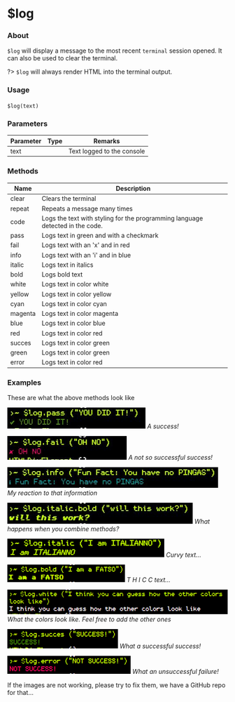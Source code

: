 # $log

### About

`$log` will display a message to the most recent `terminal` session opened. It can also be used to clear the terminal.

?> `$log` will always render HTML into the terminal output.


### Usage

`$log(text)`

### Parameters

| Parameter | Type | Remarks                                            |
|-----------|------|----------------------------------------------------|
| text      |      | Text logged to the console                         |

### Methods

| Name    | Description                                                                   |
|---------|-------------------------------------------------------------------------------|
| clear   | Clears the terminal                                                           |
| repeat  | Repeats a message many times                                                  |
| code    | Logs the text with styling for the programming language detected in the code. |
| pass    | Logs text in green and with a checkmark                                       |
| fail    | Logs text with an 'x' and in red                                              |
| info    | Logs text with an 'i' and in blue                                             |
| italic  | Logs text in italics                                                          |
| bold    | Logs bold text                                                                |
| white   | Logs text in color white                                                      |
| yellow  | Logs text in color yellow                                                     |
| cyan    | Logs text in color cyan                                                       |
| magenta | Logs text in color magenta                                                    |
| blue    | Logs text in color blue                                                       |
| red     | Logs text in color red                                                        |
| succes  | Logs text in color green                                                      |
| green   | Logs text in color green                                                      |
| error   | Logs text in color red                                                        |


### Examples 
These are what the above methods look like

![](/docs/assets/logPass.png)
*A success!*

![](/docs/assets/logFail.png)
*A not so successful success!*

![](/docs/assets/logInfo.png)
*My reaction to that information*

![](/docs/assets/logCombination.png)
*What happens when you combine methods?*

![](/docs/assets/logItalic.png)
*Curvy text...*

![](/docs/assets/logBold.png)
*T H I C C text...*

![](/docs/assets/logWhite.png)
*What the colors look like. Feel free to add the other ones*

![](/docs/assets/SUCCESS.png)
*What a successful success!*

![](/docs/assets/NOTSUCCESS.png)
*What an unsuccessful failure!*

If the images are not working, please try to fix them, we have a GitHub repo for that...